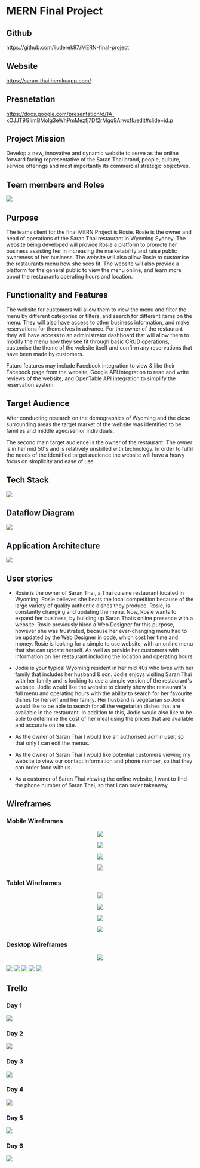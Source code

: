 # MERN Final Project 

## Github
https://github.com/liuderek97/MERN-final-project

## Website
https://saran-thai.herokuapp.com/

## Presnetation
https://docs.google.com/presentation/d/1A-xOJJT9GIimBMolg3eWhPmMezfj7Df2rMgq9Arwxfk/edit#slide=id.p

## Project Mission

Develop a new, innovative and dynamic website to serve as the online forward facing representative of the Saran Thai brand, people, culture, service offerings and most importantly its commercial strategic objectives. 

## Team members and Roles

<img src="./public/presentation/images/Team diagram.png">

## Purpose 

The teams client for the final MERN Project is Rosie. Rosie is the owner and head of operations of the Saran Thai restaurant in Wyoming Sydney. The website being developed will provide Rosie a platform to promote her business assisting her in increasing the marketability and raise public awareness of her business.  The website will also allow Rosie to customise the restaurants menu how she sees fit. The website will also provide a platform for the general public to view the menu online, and learn more about the restaurants operating hours and location.

## Functionality and Features

The website for customers will allow them to view the menu and filter the menu by different categories or filters, and search for different items on the menu. They will also have access to  other business information, and make reservations for themselves in advance. For the owner of the restaurant they will have access to an administrator dashboard  that will allow them to modify the menu how they see fit through basic CRUD operations, customise the theme of the website itself and confirm any reservations that have been made by customers.

Future features may include Facebook integration to view & like their Facebook page from the website, Google API integration to read and write reviews of the website, and OpenTable API integration to simplify the reservation system.

## Target Audience

After conducting research on the demographics of Wyoming and the close surrounding areas the target market of the website was identified to be families and middle aged/senior individuals. 

The second main target audience is the owner of the restaurant. The owner is in her mid 50's and is relatively unskilled with technology.  In order to fulfil the needs of the identified target audience the website will have a heavy focus on simplicity and ease of use.  

## Tech Stack

<img src="./public/presentation/images/techstack.png">

## Dataflow Diagram

<img src="./public/presentation/images/saran dataflow.png">


## Application Architecture

<img src="./public/presentation/images/Web architecture.png">

## User stories

- Rosie is the owner of Saran Thai, a Thai cuisine restaurant located in Wyoming. Rosie believes she beats the local competition because of the large variety of quality authentic dishes they produce. 
Rosie, is constantly changing and updating the menu. Now, Rosie wants to expand her business, by building up Saran Thai’s online presence with a website.
Rosie previously hired a Web Designer for this purpose, however she was frustrated, because her ever-changing menu had to be updated by the Web Designer in code, which cost her time and money.
Rosie is looking for a simple to use website, with an online menu that she can update herself. As well as provide her customers with information on her restaurant including the location and operating hours.

- Jodie is your typical Wyoming resident in her mid 40s who lives with her family that includes her husband & son. Jodie enjoys visiting Saran Thai with her family and is looking to use a simple version of the restaurant's website.
Jodie would like the website to clearly show the restaurant's full menu and operating hours with the ability to search for her favourite dishes for herself and her family.
Her husband is vegetarian so Jodie would like to be able to search for all the vegetarian dishes that are available in the restaurant. In addition to this, Jodie would also like to be able to determine the cost of her meal using the prices that are available and accurate on the site.

- As the owner of Saran Thai I would like an authorised admin user, so that only I can edit the menus.

- As the owner of Saran Thai I would like potential customers viewing my website to view our contact information and phone number, so that they can order food with us.

- As a customer of Saran Thai viewing the online website, I want to find the phone number of Saran Thai, so that I can order takeaway.

## Wireframes

### Mobile Wireframes

<p align='center'><img src="./public/presentation/images/Annotated wirefames/mobile_homepage_user_admin.png"></p>
<p align='center'><img src="./public/presentation/images/Annotated wirefames/mobile_menupage_admin.png"></p>
<p align='center'><img src="./public/presentation/images/Annotated wirefames/mobile_menupage_admin.png"></p>
<p align='center'><img src="./public/presentation/images/Annotated wirefames/mobile_sign_in_sign_up.png"></p>

### Tablet Wireframes 

<p align='center'><img src="./public/presentation/images/Annotated wirefames/tablet_homepage_user_admin.png"></p>
<p align='center'><img src="./public/presentation/images/Annotated wirefames/tablet_menupage_user_admin.png"></p>
<p align='center'><img src="./public/presentation/images/Annotated wirefames/tablet_sign_in.png"></p>
<p align='center'><img src="./public/presentation/images/Annotated wirefames/tablet_sign_up.png"></p>


### Desktop Wireframes

<p align='center'><img src="./public/presentation/images/Annotated wirefames/desktop_homepage_admin.png"/></p>
<img src="./public/presentation/images/Annotated wirefames/desktop_homepage_user.png">

<img src="./public/presentation/images/Annotated wirefames/desktop_menupage_admin.png"/>

<img src="./public/presentation/images/Annotated wirefames/desktop_menupage_user.png">

<img src="./public/presentation/images/Annotated wirefames/desktop_sign_in.png">

<img src="./public/presentation/images/Annotated wirefames/desktop_sign_up.png">

## Trello

### Day 1

<img src='./public/presentation/images/Trello 1.png'>

### Day 2

<img src='./public/presentation/images/Trello 2.png'>

### Day 3

<img src='./public/presentation/images/Trello 3.png'>

### Day 4

<img src='./public/presentation/images/Trello 4.png'>

### Day 5

<img src='./public/presentation/images/Trello 5.png'>

### Day 6

<img src='./public/presentation/images/Trello 6.png'>
